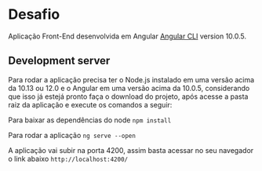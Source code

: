 # Desafio

Aplicação Front-End desenvolvida em Angular [Angular CLI](https://github.com/angular/angular-cli) version 10.0.5.

## Development server

Para rodar a aplicação precisa ter o Node.js instalado em uma versão acima da 10.13 ou 12.0 e o Angular em uma versão acima da 10.0.5, considerando que isso já estejá pronto faça o download do projeto, após acesse a pasta raiz da aplicação e execute os comandos a seguir:

Para baixar as dependências do node
`npm install`

Para rodar a aplicação
`ng serve --open`

A aplicação vai subir na porta 4200, assim basta acessar no seu navegador o link abaixo
`http://localhost:4200/`
